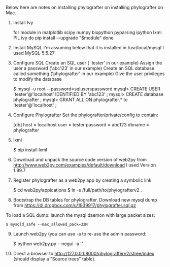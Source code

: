 Below here are notes on installing phylografter on installing phylografter on Mac.

1. Install Ivy

    for module in matplotlib scipy numpy biopython pyparsing ipython lxml PIL ivy
    do
        pip install --upgrade "$module" 
    done

2. Install MySQL
I'm assuming below that it is installed in /usr/local/mysql 
I used MySQL-5.5.27

3. Configure SQL
Create an SQL user ( 'tester' in our example)
Assign the user a password ('abc123' in our example)
Create an SQL database called something ('phylografter' in our example)
Give the user privileges to modify the database

    $ mysql -u root --password=sqluserspassword
    mysql> CREATE USER 'tester'@'localhost' IDENTIFIED BY 'abc123' ;
    mysql> CREATE database phylografter ;
    mysql> GRANT ALL ON phylografter.* to 'tester'@'localhost' ;

4. Configure Phylografter
Set the phylografter/private/config to contain:

    [db]
    host = localhost
    user = tester
    password = abc123
    dbname = phylografter

5. lxml

    $ pip install lxml

6. Download and unpack the source code version of web2py from 
http://www.web2py.com/examples/default/download I used Version 1.99.7

7. Register phylografter as a web2py app by creating a symbolic link

    $ cd web2py/appications
    $ ln -s /full/path/to/phylografterv2 .

8. Bootstrap the DB tables for phylografter. Download new mysql dump from
 https://dl.dropbox.com/u/1939917/phylografter.sql.gz

To load a SQL dump: launch the mysql daemon with large packet sizes:

    $ mysqld_safe --max_allowed_pack=32M


9. Launch web2py (you can use -a <recycle> to re-use the admin password:

    $ python web2py.py --nogui -a '<recycle>'

10. Direct a browser to http://127.0.0.1:8000/phylografterv2/stree/index
(should display a "Source trees" table).

    


